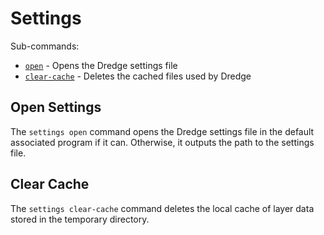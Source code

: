 # Settings

Sub-commands:

* [`open`](#open-settings) - Opens the Dredge settings file
* [`clear-cache`](#clear-cache) - Deletes the cached files used by Dredge

## Open Settings

The `settings open` command opens the Dredge settings file in the default associated program if it can.
Otherwise, it outputs the path to the settings file.

## Clear Cache

The `settings clear-cache` command deletes the local cache of layer data stored in the temporary directory.
